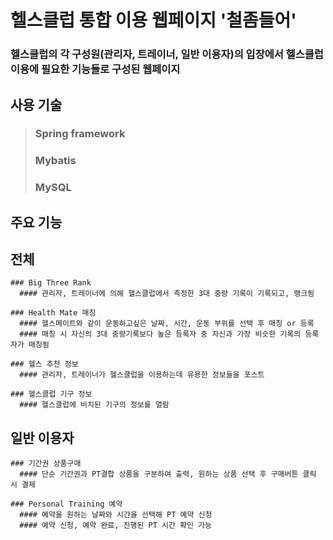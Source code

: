 # 헬스클럽 통합 이용 웹페이지 '철좀들어'
### 헬스클럽의 각 구성원(관리자, 트레이너, 일반 이용자)의 입장에서 헬스클럽 이용에 필요한 기능들로 구성된 웹페이지

## 사용 기술
> ### Spring framework
> ### Mybatis
> ### MySQL

## 주요 기능
  ## 전체
    ### Big Three Rank
      #### 관리자, 트레이너에 의해 헬스클럽에서 측정한 3대 중량 기록이 기록되고, 랭크됨

    ### Health Mate 매칭
      #### 헬스메이트와 같이 운동하고싶은 날짜, 시간, 운동 부위를 선택 후 매칭 or 등록
      #### 매칭 시 자신의 3대 중량기록보다 높은 등록자 중 자신과 가장 비슷한 기록의 등록자가 매칭됨

    ### 헬스 추천 정보
      #### 관리자, 트레이너가 헬스클럽을 이용하는데 유용한 정보들을 포스트

    ### 헬스클럽 기구 정보
      #### 헬스클럽에 비치된 기구의 정보를 열람

  ## 일반 이용자
    ### 기간권 상품구매
      #### 단순 기간권과 PT결합 상품을 구분하여 출력, 원하는 상품 선택 후 구매버튼 클릭 시 결제

    ### Personal Training 예약
      #### 예약을 원하는 날짜와 시간을 선택해 PT 예약 신청
      #### 예약 신청, 예약 완료, 진행된 PT 시간 확인 가능
